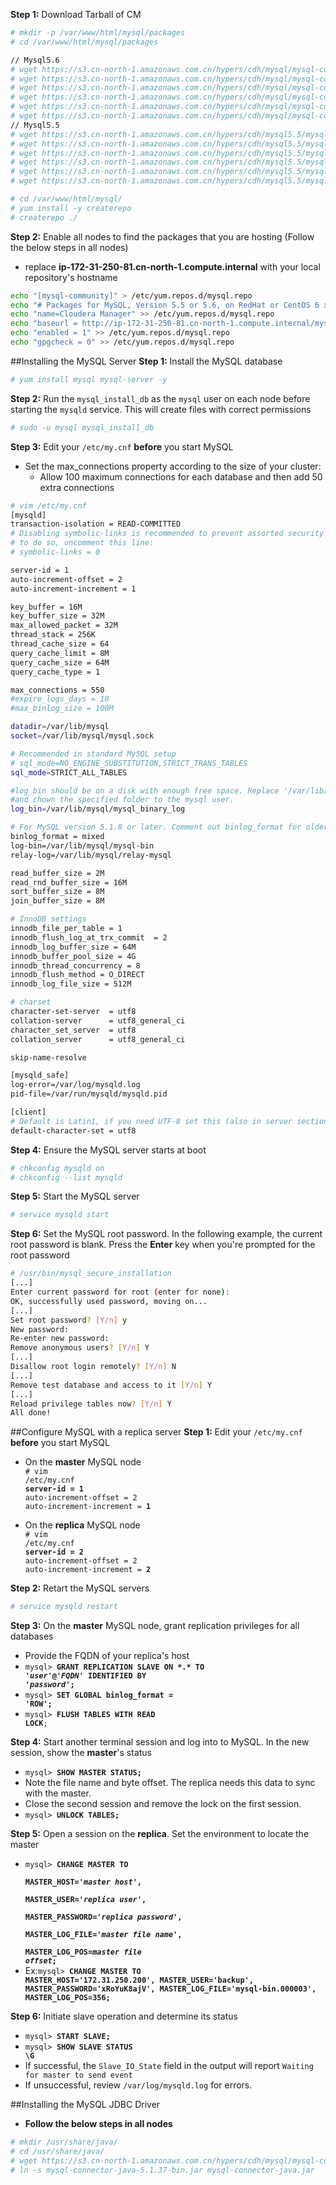 **Step 1:** Download Tarball of CM <br>
```bash
# mkdir -p /var/www/html/mysql/packages
# cd /var/www/html/mysql/packages

// Mysql5.6
# wget https://s3.cn-north-1.amazonaws.com.cn/hypers/cdh/mysql/mysql-community-client-5.6.24-3.el6.x86_64.rpm
# wget https://s3.cn-north-1.amazonaws.com.cn/hypers/cdh/mysql/mysql-community-common-5.6.24-3.el6.x86_64.rpm
# wget https://s3.cn-north-1.amazonaws.com.cn/hypers/cdh/mysql/mysql-community-libs-5.6.24-3.el6.x86_64.rpm
# wget https://s3.cn-north-1.amazonaws.com.cn/hypers/cdh/mysql/mysql-community-libs-compat-5.6.24-3.el6.x86_64.rpm
# wget https://s3.cn-north-1.amazonaws.com.cn/hypers/cdh/mysql/mysql-community-server-5.6.24-3.el6.x86_64.rpm
# wget https://s3.cn-north-1.amazonaws.com.cn/hypers/cdh/mysql/mysql-connector-java-5.1.29-1.noarch.rpm
// Mysql5.5
# wget https://s3.cn-north-1.amazonaws.com.cn/hypers/cdh/mysql5.5/mysql-community-client-5.5.46-2.el6.x86_64.rpm
# wget https://s3.cn-north-1.amazonaws.com.cn/hypers/cdh/mysql5.5/mysql-community-common-5.5.46-2.el6.x86_64.rpm
# wget https://s3.cn-north-1.amazonaws.com.cn/hypers/cdh/mysql5.5/mysql-community-libs-5.5.46-2.el6.x86_64.rpm
# wget https://s3.cn-north-1.amazonaws.com.cn/hypers/cdh/mysql5.5/mysql-community-libs-compat-5.5.46-2.el6.x86_64.rpm
# wget https://s3.cn-north-1.amazonaws.com.cn/hypers/cdh/mysql5.5/mysql-community-server-5.5.46-2.el6.x86_64.rpm
# wget https://s3.cn-north-1.amazonaws.com.cn/hypers/cdh/mysql5.5/mysql-connector-java-5.1.29-1.noarch.rpm

# cd /var/www/html/mysql/
# yum install -y createrepo
# createrepo ./
```

**Step 2:** Enable all nodes to find the packages that you are hosting (Follow the below steps in all nodes) <br>
* replace **ip-172-31-250-81.cn-north-1.compute.internal** with your local repository's hostname
```bash
echo "[mysql-community]" > /etc/yum.repos.d/mysql.repo
echo "# Packages for MySQL, Version 5.5 or 5.6, on RedHat or CentOS 6 x86_64" >> /etc/yum.repos.d/mysql.repo
echo "name=Cloudera Manager" >> /etc/yum.repos.d/mysql.repo
echo "baseurl = http://ip-172-31-250-81.cn-north-1.compute.internal/mysql/" >> /etc/yum.repos.d/mysql.repo
echo "enabled = 1" >> /etc/yum.repos.d/mysql.repo
echo "gpgcheck = 0" >> /etc/yum.repos.d/mysql.repo
```

##Installing the MySQL Server
**Step 1:** Install the MySQL database <br>
```bash
# yum install mysql mysql-server -y
```

**Step 2:** Run the <code>mysql_install_db</code> as the <code>mysql</code> user on each node before starting the <code>mysqld</code> service. This will create files with correct permissions <br>
```bash
# sudo -u mysql mysql_install_db
```

**Step 3:** Edit your <code>/etc/my.cnf</code> **before** you start MySQL  <br>
* Set the max_connections property according to the size of your cluster:
    *  Allow 100 maximum connections for each database and then add 50 extra connections
```bash
# vim /etc/my.cnf
[mysqld]
transaction-isolation = READ-COMMITTED
# Disabling symbolic-links is recommended to prevent assorted security risks;
# to do so, uncomment this line:
# symbolic-links = 0

server-id = 1
auto-increment-offset = 2
auto-increment-increment = 1

key_buffer = 16M
key_buffer_size = 32M
max_allowed_packet = 32M
thread_stack = 256K
thread_cache_size = 64
query_cache_limit = 8M
query_cache_size = 64M
query_cache_type = 1

max_connections = 550
#expire_logs_days = 10
#max_binlog_size = 100M

datadir=/var/lib/mysql
socket=/var/lib/mysql/mysql.sock

# Recommended in standard MySQL setup
# sql_mode=NO_ENGINE_SUBSTITUTION,STRICT_TRANS_TABLES 
sql_mode=STRICT_ALL_TABLES

#log_bin should be on a disk with enough free space. Replace '/var/lib/mysql/mysql_binary_log' with an appropriate path for your system
#and chown the specified folder to the mysql user.
log_bin=/var/lib/mysql/mysql_binary_log

# For MySQL version 5.1.8 or later. Comment out binlog_format for older versions.
binlog_format = mixed
log-bin=/var/lib/mysql/mysql-bin
relay-log=/var/lib/mysql/relay-mysql

read_buffer_size = 2M
read_rnd_buffer_size = 16M
sort_buffer_size = 8M
join_buffer_size = 8M

# InnoDB settings
innodb_file_per_table = 1
innodb_flush_log_at_trx_commit  = 2
innodb_log_buffer_size = 64M
innodb_buffer_pool_size = 4G
innodb_thread_concurrency = 8
innodb_flush_method = O_DIRECT
innodb_log_file_size = 512M

# charset 
character-set-server  = utf8 
collation-server      = utf8_general_ci 
character_set_server  = utf8 
collation_server      = utf8_general_ci

skip-name-resolve 

[mysqld_safe]
log-error=/var/log/mysqld.log
pid-file=/var/run/mysqld/mysqld.pid

[client]
# Default is Latin1, if you need UTF-8 set this (also in server section)
default-character-set = utf8
```

**Step 4:** Ensure the MySQL server starts at boot  <br>
```bash
# chkconfig mysqld on
# chkconfig --list mysqld
```

**Step 5:** Start the MySQL server  <br>
```bash
# service mysqld start
```

**Step 6:** Set the MySQL root password. In the following example, the current root password is blank. Press the **Enter** key when you're prompted for the root password  <br>
```bash
# /usr/bin/mysql_secure_installation
[...]
Enter current password for root (enter for none):
OK, successfully used password, moving on...
[...]
Set root password? [Y/n] y
New password:
Re-enter new password:
Remove anonymous users? [Y/n] Y
[...]
Disallow root login remotely? [Y/n] N
[...]
Remove test database and access to it [Y/n] Y
[...]
Reload privilege tables now? [Y/n] Y
All done!
```

##Configure MySQL with a replica server
**Step 1:** Edit your <code>/etc/my.cnf</code> **before** you start MySQL  <br>
* On the **master** MySQL node<br>
<code># vim /etc/my.cnf</code><br>
<code>**server-id = 1** </code><br>
<code>auto-increment-offset = 2 </code><br>
<code>auto-increment-increment = **1** </code><p>


* On the **replica** MySQL node<br>
<code># vim /etc/my.cnf</code><br>
<code>**server-id = 2** </code><br>
<code>auto-increment-offset = 2 </code><br>
<code>auto-increment-increment = **2** </code><p>


**Step 2:** Retart the MySQL servers <br>
```bash
# service mysqld restart
```

**Step 3:** On the **master** MySQL node, grant replication privileges for all databases <br>
* Provide the FQDN of your replica's host<br>
* <code>mysql> **GRANT REPLICATION SLAVE ON \*.\* TO '*user*'@'*FQDN*' IDENTIFIED BY '*password*';**</code><br>
* <code>mysql> **SET GLOBAL binlog_format = 'ROW';**</code><br>
* <code>mysql> **FLUSH TABLES WITH READ LOCK**;</code><p>

**Step 4:** Start another terminal session and log into to MySQL. In the new session, show the **master**'s status <br>
* <code>mysql> **SHOW MASTER STATUS;**</code><br>
* Note the file name and byte offset. The replica needs this data to sync with the master.<br>
* Close the second session and remove the lock on the first session.<br>
* <code>mysql> **UNLOCK TABLES;**</code><p>

**Step 5:** Open a session on the **replica**. Set the environment to locate the master <br>
* <code>mysql> **CHANGE MASTER TO**<br> **MASTER_HOST='*master host*',**<br> **MASTER_USER='*replica user*',**<br> **MASTER_PASSWORD='*replica password*',**<br> **MASTER_LOG_FILE='*master file name*',**<br> **MASTER_LOG_POS=*master file offset*;**</code><br>
* Ex:<code>mysql> **CHANGE MASTER TO MASTER_HOST='172.31.250.200', MASTER_USER='backup', MASTER_PASSWORD='xRoYuK8ajV', MASTER_LOG_FILE='mysql-bin.000003', MASTER_LOG_POS=356;**</code><p>

**Step 6:** Initiate slave operation and determine its status <br>
* <code>mysql> **START SLAVE;**</code><br>
* <code>mysql> **SHOW SLAVE STATUS \G**</code><br>
* If successful, the <code>Slave_IO_State</code> field in the output will report <code>Waiting for master to send event</code><br>
* If unsuccessful, review <code>/var/log/mysqld.log</code> for errors.<p>


##Installing the MySQL JDBC Driver
* **Follow the below steps in all nodes**
```bash
# mkdir /usr/share/java/
# cd /usr/share/java/
# wget https://s3.cn-north-1.amazonaws.com.cn/hypers/cdh/mysql/mysql-connector-java-5.1.37-bin.jar
# ln -s mysql-connector-java-5.1.37-bin.jar mysql-connector-java.jar
```
